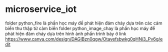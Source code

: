 # microservice_iot
folder python_fire là phần học máy để phát hiện đám cháy dựa trên các cảm biến thu thập từ cảm biến
folder python_image_chay là phần học máy để phát hiện đám cháy dựa trên hình ảnh
phần trình bày ở link https://www.canva.com/design/DAGIBzn0qgw/Otavefsbwkg0qHNi3_Pv6g/edit